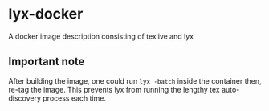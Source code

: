 # lyx-docker
A docker image description consisting of texlive and lyx

## Important note
After building the image, one could run `lyx -batch` inside the container then, re-tag the image. This prevents lyx from running the lengthy tex auto-discovery process each time.

